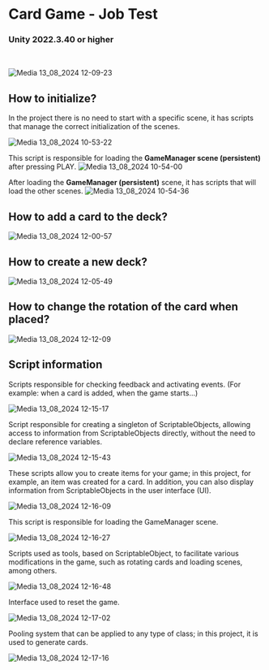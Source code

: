 <h1>Card Game - Job Test</h1>
<h3>Unity 2022.3.40 or higher</h3>
<br>

![Media 13_08_2024 12-09-23](https://github.com/user-attachments/assets/adb5d8dd-a12a-4ac1-ac8c-ee19f54b2d86)

<h2>How to initialize?</h2>
In the project there is no need to start with a specific scene, it has scripts that manage the correct initialization of the scenes. <br>

![Media 13_08_2024 10-53-22](https://github.com/user-attachments/assets/cfef4a4f-fe67-45a1-895e-5d07ade7d803)

This script is responsible for loading the <b>GameManager scene (persistent)</b> after pressing PLAY.
![Media 13_08_2024 10-54-00](https://github.com/user-attachments/assets/09ab9eea-8aad-44c1-8151-605ece398cdb)

After loading the <b>GameManager (persistent)</b> scene, it has scripts that will load the other scenes.
![Media 13_08_2024 10-54-36](https://github.com/user-attachments/assets/6a72a00c-5e2b-4874-9ae1-976d1dd0d1b6)

<h2>How to add a card to the deck?</h2>

![Media 13_08_2024 12-00-57](https://github.com/user-attachments/assets/72da6b11-6dda-4336-85df-a217c0e967e8)

<h2>How to create a new deck?</h2>

![Media 13_08_2024 12-05-49](https://github.com/user-attachments/assets/61585067-f323-47ca-aaf7-e278078567ec)

<h2>How to change the rotation of the card when placed?</h2>

![Media 13_08_2024 12-12-09](https://github.com/user-attachments/assets/9c4b1564-23a5-481b-b51c-d89310c4342f)

<h2>Script information</h2>

Scripts responsible for checking feedback and activating events. (For example: when a card is added, when the game starts...)

![Media 13_08_2024 12-15-17](https://github.com/user-attachments/assets/2c5ab955-9745-4f58-bac2-e5a1a276e32f)

Script responsible for creating a singleton of ScriptableObjects, allowing access to information from ScriptableObjects directly, without the need to declare reference variables.

![Media 13_08_2024 12-15-43](https://github.com/user-attachments/assets/67f276f8-293a-41bb-b64a-aac041389338)

These scripts allow you to create items for your game; in this project, for example, an item was created for a card. In addition, you can also display information from ScriptableObjects in the user interface (UI).

![Media 13_08_2024 12-16-09](https://github.com/user-attachments/assets/5a331b5a-06a4-4b6b-b4e4-f40c10ace292)

This script is responsible for loading the GameManager scene.

![Media 13_08_2024 12-16-27](https://github.com/user-attachments/assets/3393876e-263f-4ae7-8e4f-2c59f7ad99a2)

Scripts used as tools, based on ScriptableObject, to facilitate various modifications in the game, such as rotating cards and loading scenes, among others.

![Media 13_08_2024 12-16-48](https://github.com/user-attachments/assets/8a468bfb-de1d-40fa-ac11-064e16785114)

Interface used to reset the game.

![Media 13_08_2024 12-17-02](https://github.com/user-attachments/assets/b5d8150a-9000-46de-a0e3-2296a6e493f6)

Pooling system that can be applied to any type of class; in this project, it is used to generate cards.

![Media 13_08_2024 12-17-16](https://github.com/user-attachments/assets/5a0edb35-05be-4faf-81e8-9cb4bf217d31)


